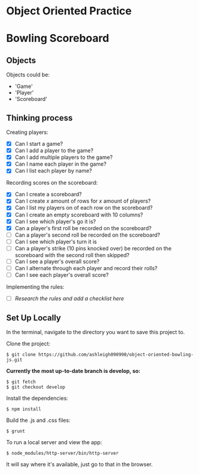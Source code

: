 Object Oriented Practice
========================

Bowling Scoreboard
==================

Objects
-------

Objects could be:

- 'Game'
- 'Player'
- 'Scoreboard'


Thinking process
-----------------

Creating players:
- [x] Can I start a game?
- [x] Can I add a player to the game?
- [x] Can I add multiple players to the game?
- [x] Can I name each player in the game?
- [x] Can I list each player by name?

Recording scores on the scoreboard:
- [x] Can I create a scoreboard?
- [x] Can I create *x* amount of rows for *x* amount of players?
- [x] Can I list my players on of each row on the scoreboard?
- [x] Can I create an empty scoreboard with 10 columns?
- [x] Can I see which player's go it is?
- [x] Can a player's first roll be recorded on the scoreboard?
- [ ] Can a player's second roll be recorded on the scoreboard?
- [ ] Can I see which player's turn it is
- [ ] Can a player's strike (10 pins knocked over) be recorded on the scoreboard with the second roll then skipped?
- [ ] Can I see a player's overall score?
- [ ] Can I alternate through each player and record their rolls?
- [ ] Can I see each player's overall score?

Implementing the rules:
- [ ] *Research the rules and add a checklist here*


Set Up Locally
--------------

In the terminal, navigate to the directory you want to save this project to.

Clone the project:

```
$ git clone https://github.com/ashleigh090990/object-oriented-bowling-js.git
```

**Currently the most up-to-date branch is develop, so:**

```
$ git fetch
$ git checkout develop
```

Install the dependencies:

```
$ npm install
```

Build the .js and .css files:

```
$ grunt
```

To run a local server and view the app:

```
$ node_modules/http-server/bin/http-server
```

It will say where it's available, just go to that in the browser.